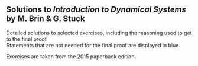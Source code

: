 ## Solutions to *Introduction to Dynamical Systems* by M. Brin & G. Stuck

Detailed solutions to selected exercises, including the reasoning used to get to the final proof.  
Statements that are not needed for the final proof are displayed in blue.

Exercises are taken from the 2015 paperback edition.

